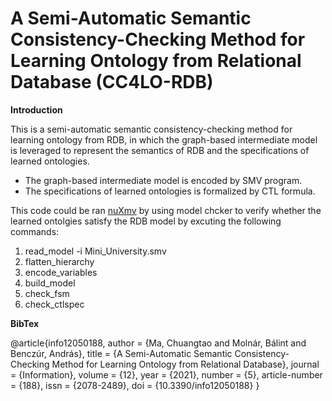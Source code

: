 # A Semi-Automatic Semantic Consistency-Checking Method for Learning Ontology from Relational Database (CC4LO-RDB)

**Introduction**

This is a semi-automatic semantic consistency-checking method for learning ontology from RDB, in which the graph-based intermediate model is leveraged to represent the semantics of RDB and the specifications of learned ontologies.
- The graph-based intermediate model is encoded by SMV program.
- The specifications of learned ontologies is formalized by CTL formula.

This code could be ran [nuXmv](https://nusmv.fbk.eu/) by using model chcker to verify whether the learned ontolgies satisfy the RDB model by excuting the following commands:
1. read_model -i Mini_University.smv
2. flatten_hierarchy
3. encode_variables
4. build_model
5. check_fsm
6. check_ctlspec

**BibTex**

@article{info12050188,
author = {Ma, Chuangtao and Molnár, Bálint and Benczúr, András},
title = {A Semi-Automatic Semantic Consistency-Checking Method for Learning Ontology from Relational Database},
journal = {Information},
volume = {12},
year = {2021},
number = {5},
article-number = {188},
issn = {2078-2489},
doi = {10.3390/info12050188}
}
